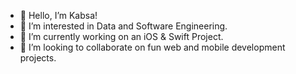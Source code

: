 - 👋 Hello, I’m Kabsa!
- 👀 I’m interested in Data and Software Engineering. 
- 🌱 I’m currently working on an iOS & Swift Project.       
- 💞️ I’m looking to collaborate on fun web and mobile development projects. 
     
   
<!---
KabsaA/KabsaA is a ✨ special ✨ repository because its `README.md` (this file) appears on your GitHub profile.
You can click the Preview link to take a look at your changes.     
--->  
 
